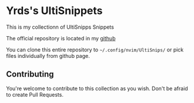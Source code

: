 # Yrds's UltiSnippets

This is my collectionn of UltiSnipps Snippets

The official repository is located in my [github](https://github.com/Yrds/UltiSnippets)

You can clone this entire repository to `~/.config/nvim/UltiSnips/` or pick files individually from github page.

## Contributing

You're welcome to contribute to this collection as you wish. Don't be afraid to create Pull Requests.
